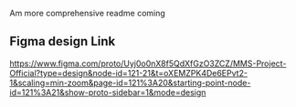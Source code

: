 Am more comprehensive readme coming

## Figma design Link
https://www.figma.com/proto/Uyj0o0nX8f5QdXfGzO3ZCZ/MMS-Project-Official?type=design&node-id=121-21&t=oXEMZPK4De6EPvt2-1&scaling=min-zoom&page-id=121%3A20&starting-point-node-id=121%3A21&show-proto-sidebar=1&mode=design